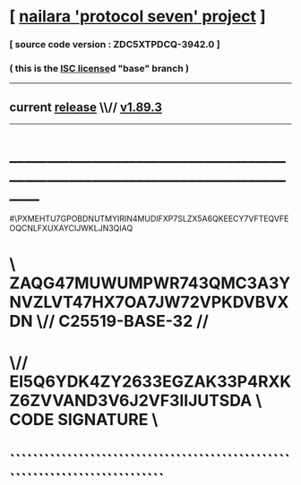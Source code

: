 
# [ [nailara 'protocol seven' project](http://nailara.network/) ]

### [ source code version : ZDC5XTPDCQ-3942.0 ]

### ( this is the [ISC license](license)d "base" branch )
---
## current [release](https://github.com/nailara-technologies/protocol-7/releases) \\\\// [v1.89.3](https://github.com/nailara-technologies/protocol-7/releases/tag/v1.89.3)
---
# ______________________________________________________________________________
#\\PXMEHTU7GPOBDNUTMYIRIN4MUDIFXP7SLZX5A6QKEECY7VFTEQVFEOQCNLFXUXAYCIJWKLJN3QIAQ
# \\ ZAQG47MUWUMPWR743QMC3A3YNVZLVT47HX7OA7JW72VPKDVBVXDN \\// C25519-BASE-32 //
#  \\// EI5Q6YDK4ZY2633EGZAK33P4RXKZ6ZVVAND3V6J2VF3IIJUTSDA \\ CODE SIGNATURE \\
#   ````````````````````````````````````````````````````````````````````````````
